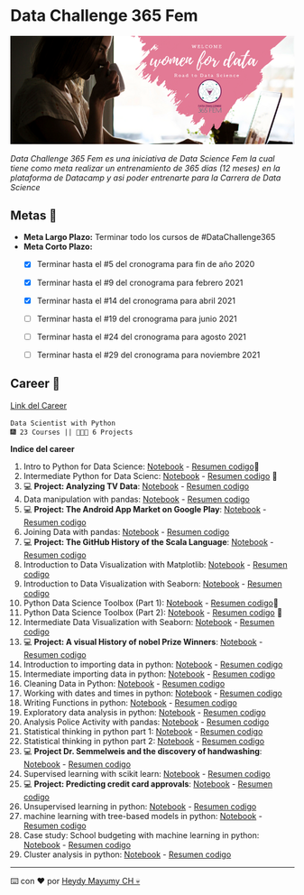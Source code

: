 # Data Challenge 365 Fem

![banner_datachallenge365](https://raw.githubusercontent.com/MayumyCH/data-scientist-with-python-datacamp/main/datascienciefem/banner_challenge.png)

_Data Challenge 365 Fem es una iniciativa de Data Science Fem la cual tiene como meta realizar un entrenamiento de 365 días (12 meses) en la plataforma de Datacamp y asi poder entrenarte para la Carrera de Data Science_

## Metas 🚀

- **Meta Largo Plazo:** Terminar todo los cursos de #DataChallenge365
- **Meta Corto Plazo:**
  - [x] Terminar hasta el #5 del cronograma para fin de año 2020 
  - [x] Terminar hasta el #9 del cronograma para febrero 2021
  - [x] Terminar hasta el #14 del cronograma para abril 2021
  - [ ] Terminar hasta el #19 del cronograma para junio 2021
  - [ ] Terminar hasta el #24 del cronograma para agosto 2021
  - [ ] Terminar hasta el #29 del cronograma para noviembre 2021


## Career 🤖 
[Link del Career](https://learn.datacamp.com/career-tracks/data-scientist-with-python)

```
Data Scientist with Python
🎆 23 Courses || 👩🏻‍💼 6 Projects
```

**Indice del career**
01. Intro to Python for Data Science: [Notebook]() - [Resumen codigo]()🌟
02. Intermediate Python for Data Scienc: [Notebook]() - [Resumen codigo]() 🌟
03. 💻 **Project: Analyzing TV Data**: [Notebook]() - [Resumen codigo]()
04. Data manipulation with pandas: [Notebook]() - [Resumen codigo]()
05. 💻 **Project: The Android App  Market on Google Play**: [Notebook]() - [Resumen codigo]()
06. Joining Data with pandas: [Notebook]() - [Resumen codigo]()
07. 💻 **Project: The GitHub History of the Scala Language**: [Notebook]() - [Resumen codigo]()
08. Introduction to Data Visualization with Matplotlib: [Notebook]() - [Resumen codigo]()
09. Introduction to Data Visualization with Seaborn: [Notebook]() - [Resumen codigo]()
10. Python Data Science Toolbox (Part 1): [Notebook]() - [Resumen codigo]()🌟
11. Python Data Science Toolbox (Part 2): [Notebook]() - [Resumen codigo]() 🌟
12. Intermediate Data Visualization with Seaborn: [Notebook]() - [Resumen codigo]()
13. 💻 **Project: A visual History of nobel Prize Winners**: [Notebook]() - [Resumen codigo]()
14. Introduction to importing data in python: [Notebook]() - [Resumen codigo]()
15.	Intermediate importing data in python: [Notebook]() - [Resumen codigo]()
16.	Cleaning Data in Python: [Notebook]() - [Resumen codigo]()
17.	Working with dates and times in python: [Notebook]() - [Resumen codigo]()
18.	Writing Functions in python: [Notebook]() - [Resumen codigo]()
19.	Exploratory data analysis in python: [Notebook]() - [Resumen codigo]()
20.	Analysis Police Activity with pandas: [Notebook]() - [Resumen codigo]()
21.	Statistical thinking in python part 1: [Notebook]() - [Resumen codigo]()
22.	Statistical thinking in python part 2: [Notebook]() - [Resumen codigo]()
23.	💻 **Project Dr. Semmelweis and the discovery of handwashing**: [Notebook]() - [Resumen codigo]()
24.	Supervised learning with scikit learn: [Notebook]() - [Resumen codigo]()
25.	💻 **Project: Predicting credit card approvals**: [Notebook]() - [Resumen codigo]()
26.	Unsupervised learning in python: [Notebook]() - [Resumen codigo]()
27.	machine learning with tree-based models in python: [Notebook]() - [Resumen codigo]()
28.	Case study: School budgeting with machine learning in python: [Notebook]() - [Resumen codigo]()
29.	Cluster analysis in python: [Notebook]() - [Resumen codigo]()

---
⌨️ con ❤️ por [Heydy Mayumy CH 💀](https://github.com/MayumyCH)